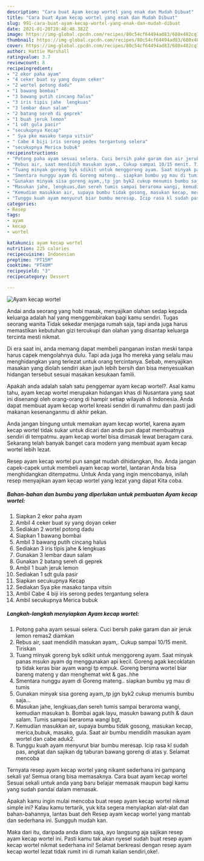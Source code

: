```yaml
---
description: "Cara buat Ayam kecap wortel yang enak dan Mudah Dibuat"
title: "Cara buat Ayam kecap wortel yang enak dan Mudah Dibuat"
slug: 991-cara-buat-ayam-kecap-wortel-yang-enak-dan-mudah-dibuat
date: 2021-01-20T20:48:48.382Z
image: https://img-global.cpcdn.com/recipes/80c54cf64494ad83/680x482cq70/ayam-kecap-wortel-foto-resep-utama.jpg
thumbnail: https://img-global.cpcdn.com/recipes/80c54cf64494ad83/680x482cq70/ayam-kecap-wortel-foto-resep-utama.jpg
cover: https://img-global.cpcdn.com/recipes/80c54cf64494ad83/680x482cq70/ayam-kecap-wortel-foto-resep-utama.jpg
author: Hattie Marshall
ratingvalue: 3.7
reviewcount: 8
recipeingredient:
- "2 ekor paha ayam"
- "4 ceker buat sy yang doyan ceker"
- "2 wortel potong dadu"
- "1 bawang bombai"
- "3 bawang putih cincang halus"
- "3 iris tipis jahe  lengkuas"
- "3 lembar daun salam"
- "2 batang sereh di geprek"
- "1 buah jeruk lemon"
- "1 sdt gula pasir"
- "secukupnya Kecap"
- " Sya pke masako tanpa vitsin"
- " Cabe 4 biji iris serong pedes tergantung selera"
- "secukupnya Merica bubuk"
recipeinstructions:
- "Potong paha ayam sesuai selera. Cuci bersih pake garam dan air jeruk lemon remas2 diamkan"
- "Rebus air, saat mendidih masukan ayam,. Cukup sampai 10/15 menit. Tiriskan"
- "Tuang minyak goreng byk sdikit untuk menggoreng ayam. Saat minyak panas msukn ayam dg menggunakan api kecil. Goreng agak kecoklatan tp tidak keras biar ayam wangi tp empuk. Goreng bersma wortel biar bareng mateng y dan menghemat wkt &amp; gas..hhe"
- "Smentara nunggu ayam di Goreng mateng.. siapkan bumbu yg mau di tumis"
- "Gunakan minyak sisa goreng ayam,,tp jgn byk2 cukup menumis bumbu saja..."
- "Masukan jahe, lengkuas,dan sereh tumis sampai beraroma wangi, kemudian masukan b. Bombai agak layu, masukn bawang putih &amp; daun salam. Tumis sampai beraroma wangi bgt,"
- "Kemudian masukkan air, supaya bumbu tidak gosong, masukan kecap, merica,bubuk, masako, gula. Saat air bumbu mendidih masukan ayam wortel dan cabe aduk2."
- "Tunggu kuah ayam menyurut biar bumbu meresap. Icip rasa kl sudah pas, angkat dan sajikan dg taburan bawang goreng di atas y. Selamat mencoba"
categories:
- Resep
tags:
- ayam
- kecap
- wortel

katakunci: ayam kecap wortel 
nutrition: 225 calories
recipecuisine: Indonesian
preptime: "PT15M"
cooktime: "PT40M"
recipeyield: "3"
recipecategory: Dessert

---
```



![Ayam kecap wortel](https://img-global.cpcdn.com/recipes/80c54cf64494ad83/680x482cq70/ayam-kecap-wortel-foto-resep-utama.jpg)

Andai anda seorang yang hobi masak, menyajikan olahan sedap kepada keluarga adalah hal yang menggembirakan bagi kamu sendiri. Tugas seorang  wanita Tidak sekedar menjaga rumah saja, tapi anda juga harus memastikan kebutuhan gizi tercukupi dan olahan yang disantap keluarga tercinta mesti nikmat.

Di era  saat ini, anda memang dapat membeli panganan instan meski tanpa harus capek mengolahnya dulu. Tapi ada juga lho mereka yang selalu mau menghidangkan yang terlezat untuk orang tercintanya. Sebab, menyajikan masakan yang diolah sendiri akan jauh lebih bersih dan bisa menyesuaikan hidangan tersebut sesuai masakan kesukaan famili. 



Apakah anda adalah salah satu penggemar ayam kecap wortel?. Asal kamu tahu, ayam kecap wortel merupakan hidangan khas di Nusantara yang saat ini disenangi oleh orang-orang di hampir setiap wilayah di Indonesia. Anda dapat membuat ayam kecap wortel kreasi sendiri di rumahmu dan pasti jadi makanan kesenanganmu di akhir pekan.

Anda jangan bingung untuk memakan ayam kecap wortel, karena ayam kecap wortel tidak sukar untuk dicari dan anda pun dapat membuatnya sendiri di tempatmu. ayam kecap wortel bisa dimasak lewat beragam cara. Sekarang telah banyak banget cara modern yang membuat ayam kecap wortel lebih lezat.

Resep ayam kecap wortel pun sangat mudah dihidangkan, lho. Anda jangan capek-capek untuk membeli ayam kecap wortel, lantaran Anda bisa menghidangkan ditempatmu. Untuk Anda yang ingin mencobanya, inilah resep menyajikan ayam kecap wortel yang lezat yang dapat Kita coba.

<!--inarticleads1-->

##### Bahan-bahan dan bumbu yang diperlukan untuk pembuatan Ayam kecap wortel:

1. Siapkan 2 ekor paha ayam
1. Ambil 4 ceker buat sy yang doyan ceker
1. Sediakan 2 wortel potong dadu
1. Siapkan 1 bawang bombai
1. Ambil 3 bawang putih cincang halus
1. Sediakan 3 iris tipis jahe &amp; lengkuas
1. Gunakan 3 lembar daun salam
1. Gunakan 2 batang sereh di geprek
1. Ambil 1 buah jeruk lemon
1. Sediakan 1 sdt gula pasir
1. Siapkan secukupnya Kecap
1. Sediakan  Sya pke masako tanpa vitsin
1. Ambil  Cabe 4 biji iris serong pedes tergantung selera
1. Ambil secukupnya Merica bubuk




<!--inarticleads2-->

##### Langkah-langkah menyiapkan Ayam kecap wortel:

1. Potong paha ayam sesuai selera. Cuci bersih pake garam dan air jeruk lemon remas2 diamkan
1. Rebus air, saat mendidih masukan ayam,. Cukup sampai 10/15 menit. Tiriskan
1. Tuang minyak goreng byk sdikit untuk menggoreng ayam. Saat minyak panas msukn ayam dg menggunakan api kecil. Goreng agak kecoklatan tp tidak keras biar ayam wangi tp empuk. Goreng bersma wortel biar bareng mateng y dan menghemat wkt &amp; gas..hhe
1. Smentara nunggu ayam di Goreng mateng.. siapkan bumbu yg mau di tumis
1. Gunakan minyak sisa goreng ayam,,tp jgn byk2 cukup menumis bumbu saja...
1. Masukan jahe, lengkuas,dan sereh tumis sampai beraroma wangi, kemudian masukan b. Bombai agak layu, masukn bawang putih &amp; daun salam. Tumis sampai beraroma wangi bgt,
1. Kemudian masukkan air, supaya bumbu tidak gosong, masukan kecap, merica,bubuk, masako, gula. Saat air bumbu mendidih masukan ayam wortel dan cabe aduk2.
1. Tunggu kuah ayam menyurut biar bumbu meresap. Icip rasa kl sudah pas, angkat dan sajikan dg taburan bawang goreng di atas y. Selamat mencoba




Ternyata resep ayam kecap wortel yang nikamt sederhana ini gampang sekali ya! Semua orang bisa memasaknya. Cara buat ayam kecap wortel Sesuai sekali untuk anda yang baru belajar memasak maupun bagi kamu yang sudah pandai dalam memasak.

Apakah kamu ingin mulai mencoba buat resep ayam kecap wortel nikmat simple ini? Kalau kamu tertarik, yuk kita segera menyiapkan alat-alat dan bahan-bahannya, lantas buat deh Resep ayam kecap wortel yang mantab dan sederhana ini. Sungguh mudah kan. 

Maka dari itu, daripada anda diam saja, ayo langsung aja sajikan resep ayam kecap wortel ini. Pasti kamu tak akan nyesel sudah buat resep ayam kecap wortel nikmat sederhana ini! Selamat berkreasi dengan resep ayam kecap wortel lezat tidak rumit ini di rumah kalian sendiri,oke!.

